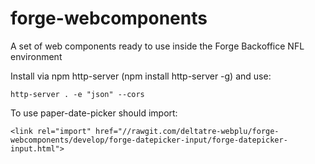 # forge-webcomponents
A set of web components ready to use inside the Forge Backoffice NFL environment

Install via npm http-server (npm install http-server -g) and use:

    http-server . -e "json" --cors

To use paper-date-picker should import:

    <link rel="import" href="//rawgit.com/deltatre-webplu/forge-webcomponents/develop/forge-datepicker-input/forge-datepicker-input.html">
